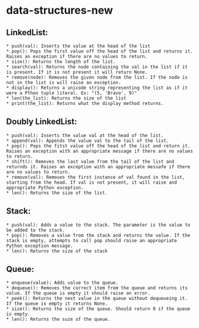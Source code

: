 # data-structures-new
## LinkedList:
    * push(val): Inserts the value at the head of the list
    * pop(): Pops the first value off the head of the list and returns it. Raises an exception if there are no values to return.
    * size(): Returns the length of the list.
    * search(val): Returns the node containing the val in the list if it is present. If it is not present it will return None.
    * remove(node): Removes the given node from the list. If the node is not in the list is will raise an exception.
    * display(): Returns a unicode string representing the list as if it were a Pthon tuple literal. Ex: "(5, 'Bravo', 9)"
    * len(the_list): Returns the size of the list
    * print(the_list): Returns what the display method returns.
## Doubly LinkedList:
    * push(val): Inserts the value val at the head of the list.
    * append(val): Appends the value val to the tail of the list.
    * pop(): Pops the fitst value off the head of the list and return it. Raises an exception with an appropriate message if there are no values to return.
    * shift(): Removes the last value from the tail of the list and returnds it. Raises an exception with an appropriate messafe if there are no values to return.
    * remove(val): Removes the first instance of val found in the list, starting from the head. If val is not present, it will raise and appropriate Python exception.
    * len(): Returns the size of the list.
## Stack:
    * push(val): Adds a value to the stack. The parameter is the value to be added to the stack.
    * pop(): Removes a value from the stack and returns the value. If the stack is empty, attempts to call pop should raise an appropriate Python exception message.
    * len(): Returns the size of the stack
## Queue:
    * enqueue(value): Adds value to the queue.
    * dequeue(): Removes the correct item from the queue and returns its value. If the queue is empty it should raise an error.
    * peek(): Returns the next value in the queue without dequeueing it. If the queue is empty it returns None.
    * size(): Returns the size of the queue. Should return 0 if the queue is empty.
    * len(): Returns the suze of the queue. 